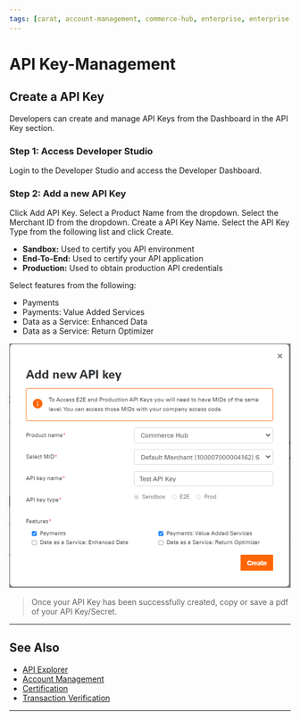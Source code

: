 ```yaml
---
tags: [carat, account-management, commerce-hub, enterprise, enterprise-portal,key-management, certification]
---
```



# API Key-Management

## Create a API Key

Developers can create and manage API Keys from the Dashboard in the API Key section.

### Step 1: Access Developer Studio

Login to the Developer Studio and access the Developer Dashboard. 

### Step 2: Add a new API Key

Click Add API Key. Select a Product Name from the dropdown. Select the Merchant ID from the dropdown. Create a API Key Name. Select the API Key Type from the following list and click Create.

- **Sandbox:** Used to certify you API environment
- **End-To-End:** Used to certify your API application
- **Production:** Used to obtain production API credentials 

Select features from the following:

- Payments
- Payments: Value Added Services
- Data as a Service: Enhanced Data 
- Data as a Service: Return Optimizer


![API Key](../../../../assets/images/APIKEY.PNG)

<!-- theme: info -->
> Once your API Key has been successfully created, copy or save a pdf of your API Key/Secret.

---


## See Also

- [API Explorer](../api/?type=post&path=/payments/v1/charges)
- [Account Management](?path=docs/Resources/Guides/Dev-Studio/Account-Management.md)
- [Certification](?path=docs/Resources/Guides/Dev-Studio/Certification.md)
- [Transaction Verification](?path=docs/Resources/Guides/Dev-Studio/Transaction-Verification.md)
---
